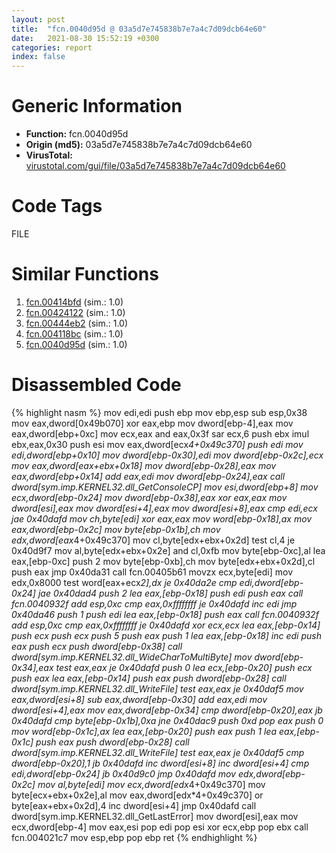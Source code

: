 ```yaml
---
layout: post
title:  "fcn.0040d95d @ 03a5d7e745838b7e7a4c7d09dcb64e60"
date:   2021-08-30 15:52:19 +0300
categories: report
index: false
---
```


# Generic Information
- **Function:** fcn.0040d95d
- **Origin (md5):** 03a5d7e745838b7e7a4c7d09dcb64e60
- **VirusTotal:** [virustotal.com/gui/file/03a5d7e745838b7e7a4c7d09dcb64e60][virustotal_ref]

# Code Tags
<span class="tag" id="FILE">FILE</span>


# Similar Functions

1. [fcn.00414bfd][similar_1_ref] (sim.: 1.0)
2. [fcn.00424122][similar_2_ref] (sim.: 1.0)
3. [fcn.00444eb2][similar_3_ref] (sim.: 1.0)
4. [fcn.004118bc][similar_4_ref] (sim.: 1.0)
5. [fcn.0040d95d][similar_5_ref] (sim.: 1.0)


# Disassembled Code

{% highlight nasm %}
mov edi,edi
push ebp
mov ebp,esp
sub esp,0x38
mov eax,dword[0x49b070]
xor eax,ebp
mov dword[ebp-4],eax
mov eax,dword[ebp+0xc]
mov ecx,eax
and eax,0x3f
sar ecx,6
push ebx
imul ebx,eax,0x30
push esi
mov eax,dword[ecx*4+0x49c370]
push edi
mov edi,dword[ebp+0x10]
mov dword[ebp-0x30],edi
mov dword[ebp-0x2c],ecx
mov eax,dword[eax+ebx+0x18]
mov dword[ebp-0x28],eax
mov eax,dword[ebp+0x14]
add eax,edi
mov dword[ebp-0x24],eax
call dword[sym.imp.KERNEL32.dll_GetConsoleCP]
mov esi,dword[ebp+8]
mov ecx,dword[ebp-0x24]
mov dword[ebp-0x38],eax
xor eax,eax
mov dword[esi],eax
mov dword[esi+4],eax
mov dword[esi+8],eax
cmp edi,ecx
jae 0x40dafd
mov ch,byte[edi]
xor eax,eax
mov word[ebp-0x18],ax
mov eax,dword[ebp-0x2c]
mov byte[ebp-0x1b],ch
mov edx,dword[eax*4+0x49c370]
mov cl,byte[edx+ebx+0x2d]
test cl,4
je 0x40d9f7
mov al,byte[edx+ebx+0x2e]
and cl,0xfb
mov byte[ebp-0xc],al
lea eax,[ebp-0xc]
push 2
mov byte[ebp-0xb],ch
mov byte[edx+ebx+0x2d],cl
push eax
jmp 0x40da31
call fcn.00405b61
movzx ecx,byte[edi]
mov edx,0x8000
test word[eax+ecx*2],dx
je 0x40da2e
cmp edi,dword[ebp-0x24]
jae 0x40dad4
push 2
lea eax,[ebp-0x18]
push edi
push eax
call fcn.0040932f
add esp,0xc
cmp eax,0xffffffff
je 0x40dafd
inc edi
jmp 0x40da46
push 1
push edi
lea eax,[ebp-0x18]
push eax
call fcn.0040932f
add esp,0xc
cmp eax,0xffffffff
je 0x40dafd
xor ecx,ecx
lea eax,[ebp-0x14]
push ecx
push ecx
push 5
push eax
push 1
lea eax,[ebp-0x18]
inc edi
push eax
push ecx
push dword[ebp-0x38]
call dword[sym.imp.KERNEL32.dll_WideCharToMultiByte]
mov dword[ebp-0x34],eax
test eax,eax
je 0x40dafd
push 0
lea ecx,[ebp-0x20]
push ecx
push eax
lea eax,[ebp-0x14]
push eax
push dword[ebp-0x28]
call dword[sym.imp.KERNEL32.dll_WriteFile]
test eax,eax
je 0x40daf5
mov eax,dword[esi+8]
sub eax,dword[ebp-0x30]
add eax,edi
mov dword[esi+4],eax
mov eax,dword[ebp-0x34]
cmp dword[ebp-0x20],eax
jb 0x40dafd
cmp byte[ebp-0x1b],0xa
jne 0x40dac9
push 0xd
pop eax
push 0
mov word[ebp-0x1c],ax
lea eax,[ebp-0x20]
push eax
push 1
lea eax,[ebp-0x1c]
push eax
push dword[ebp-0x28]
call dword[sym.imp.KERNEL32.dll_WriteFile]
test eax,eax
je 0x40daf5
cmp dword[ebp-0x20],1
jb 0x40dafd
inc dword[esi+8]
inc dword[esi+4]
cmp edi,dword[ebp-0x24]
jb 0x40d9c0
jmp 0x40dafd
mov edx,dword[ebp-0x2c]
mov al,byte[edi]
mov ecx,dword[edx*4+0x49c370]
mov byte[ecx+ebx+0x2e],al
mov eax,dword[edx*4+0x49c370]
or byte[eax+ebx+0x2d],4
inc dword[esi+4]
jmp 0x40dafd
call dword[sym.imp.KERNEL32.dll_GetLastError]
mov dword[esi],eax
mov ecx,dword[ebp-4]
mov eax,esi
pop edi
pop esi
xor ecx,ebp
pop ebx
call fcn.004021c7
mov esp,ebp
pop ebp
ret
{% endhighlight %}


[similar_1_ref]: /report/fcn.00414bfd@0b073c89b077a27e3496540be7574e33
[similar_2_ref]: /report/fcn.00424122@851499833994008ff3b082d4905c1c28
[similar_3_ref]: /report/fcn.00444eb2@f12f9592fdd7a957b636b9ae1acd018a
[similar_4_ref]: /report/fcn.004118bc@617bd594ba13d0dcc08a315774c342d4
[similar_5_ref]: /report/fcn.0040d95d@ea6f23b2cb496f8773ec04df5c0f8d87
[virustotal_ref]: https://www.virustotal.com/gui/file/03a5d7e745838b7e7a4c7d09dcb64e60